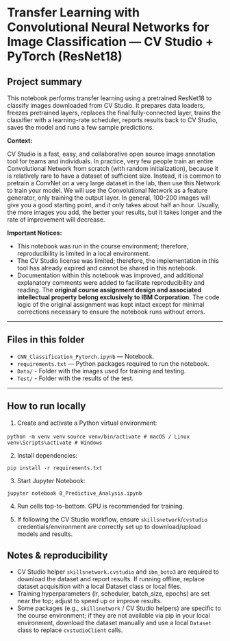 # Transfer Learning with Convolutional Neural Networks for Image Classification — CV Studio + PyTorch (ResNet18)

## Project summary  
This notebook performs transfer learning using a pretrained ResNet18 to classify images downloaded from CV Studio. It prepares data loaders, freezes pretrained layers, replaces the final fully-connected layer, trains the classifier with a learning-rate scheduler, reports results back to CV Studio, saves the model and runs a few sample predictions.

**Context:**

CV Studio is a fast, easy, and collaborative open source image annotation tool for teams and individuals. In practice, very few people train an entire Convolutional Network from scratch (with random initialization), because it is relatively rare to have a dataset of sufficient size. Instead, it is common to pretrain a ConvNet on a very large dataset in the lab, then use this Network to train your model. We will use the Convolutional Network as a feature generator, only training the output layer.  In general, 100-200 images will give you a good starting point, and it only takes about half an hour.  Usually, the more images you add, the better your results, but it takes longer and the rate of improvement will decrease.

**Important Notices:**

* This notebook was run in the course environment; therefore, reproducibility is limited in a local environment. 
* The CV Studio license was limited; therefore, the implementation in this tool has already expired and cannot be shared in this notebook.
* Documentation within this notebook was improved, and additional explanatory comments were added to facilitate reproducibility and reading. The **original course assignment design and associated intellectual property belong exclusively to IBM Corporation**. The code logic of the original assignment was kept intact except for minimal corrections necessary to ensure the notebook runs without errors.

---

## Files in this folder
- `CNN_Classification_Pytorch.ipynb` — Notebook.  
- `requirements.txt` — Python packages required to run the notebook.
- `Data/` - Folder with the images used for training and testing.
- `Test/` - Folder with the results of the test.

---

## How to run locally

1. Create and activate a Python virtual environment:

`python -m venv venv`
`source venv/bin/activate # macOS / Linux`
`venv\Scripts\activate # Windows`

2. Install dependencies:

`pip install -r requirements.txt`

3. Start Jupyter Notebook:

`jupyter notebook 8_Predictive_Analysis.ipynb`

4. Run cells top-to-bottom. GPU is recommended for training.

5. If following the CV Studio workflow, ensure `skillsnetwork`/`cvstudio` credentials/environment are correctly set up to download/upload models and results.

## Notes & reproducibility
- CV Studio helper `skillsnetwork.cvstudio` and `ibm_boto3` are required to download the dataset and report results. If running offline, replace dataset acquisition with a local Dataset class or local files.
- Training hyperparameters (lr, scheduler, batch_size, epochs) are set near the top; adjust to speed up or improve results.
- Some packages (e.g., `skillsnetwork` / CV Studio helpers) are specific to the course environment; if they are not available via pip in your local environment, download the dataset manually and use a local `Dataset` class to replace `cvstudioClient` calls.
